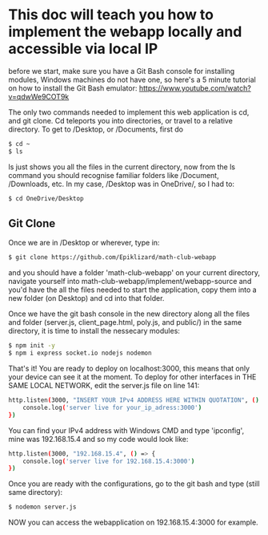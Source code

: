 # This doc will teach you how to implement the webapp locally and accessible via local IP
before we start, make sure you have a Git Bash console for installing modules, Windows machines do not have one, so here's a 5 minute tutorial on how to install the Git Bash emulator: https://www.youtube.com/watch?v=qdwWe9COT9k

The only two commands needed to implement this web application is cd, and git clone. Cd teleports you into directories, or travel to a relative directory. To get to /Desktop, or /Documents, first do
```sh
$ cd ~
$ ls
```
ls just shows you all the files in the current directory, now from the ls command you should recognise familiar folders like /Document, /Downloads, etc. In my case, /Desktop was in OneDrive/, so I had to:
```sh
$ cd OneDrive/Desktop
```
## Git Clone
Once we are in /Desktop or wherever, type in:
```sh
$ git clone https://github.com/Epiklizard/math-club-webapp
```
and you should have a folder 'math-club-webapp' on your current directory, navigate yourself into math-club-webapp/implement/webapp-source and you'd have the all the files needed to start the application, copy them into a new folder (on Desktop) and cd into that folder.

Once we have the git bash console in the new directory along all the files and folder (server.js, client_page.html, poly.js, and public/) in the same directory, it is time to install the nessecary modules:
```sh
$ npm init -y
$ npm i express socket.io nodejs nodemon
```
That's it! You are ready to deploy on localhost:3000, this means that only your device can see it at the moment. To deploy for other interfaces in THE SAME LOCAL NETWORK, edit the server.js file on line 141:
```sh
http.listen(3000, "INSERT YOUR IPv4 ADDRESS HERE WITHIN QUOTATION", () => {
    console.log('server live for your_ip_adress:3000')
})
```
You can find your IPv4 address with Windows CMD and type 'ipconfig', mine was 192.168.15.4 and so my code would look like:
```sh
http.listen(3000, "192.168.15.4", () => {
    console.log('server live for 192.168.15.4:3000')
})
```
Once you are ready with the configurations, go to the git bash and type (still same directory):
```sh
$ nodemon server.js
```
NOW you can access the webapplication on 192.168.15.4:3000 for example.
